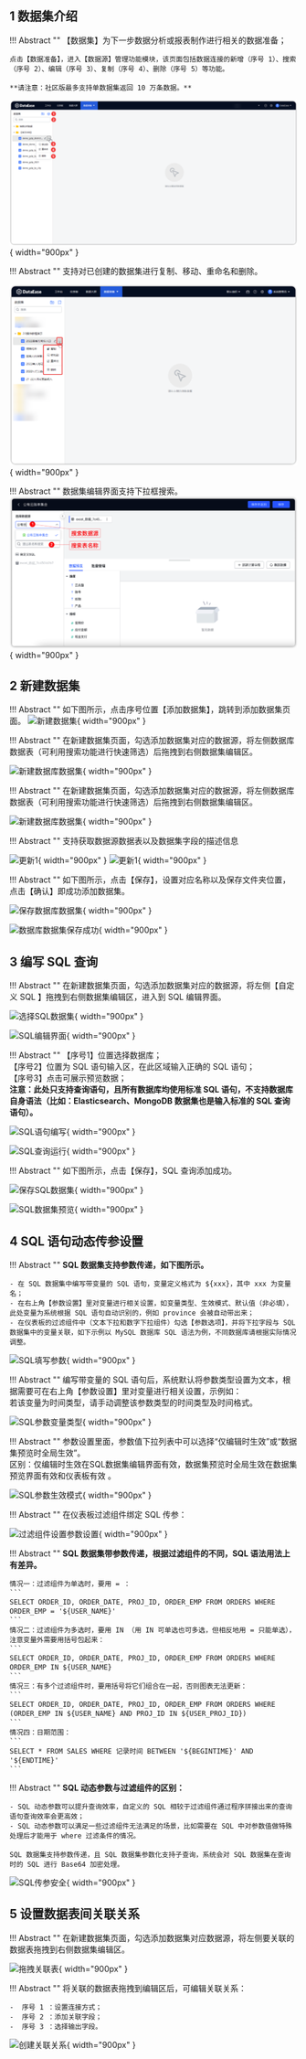 ## 1 数据集介绍

!!! Abstract ""
    【数据集】为下一步数据分析或报表制作进行相关的数据准备；   

    点击【数据准备】，进入【数据源】管理功能模块，该页面包括数据连接的新增（序号 1）、搜索（序号 2）、编辑（序号 3）、复制（序号 4）、删除（序号 5）等功能。
    
    **请注意：社区版最多支持单数据集返回 10 万条数据。**

![数据集概览](../newimg/user_manual/数据集概览.png){ width="900px" }

!!! Abstract ""
    支持对已创建的数据集进行复制、移动、重命名和删除。

![数据集概览](../newimg/user_manual/数据集复制.png){ width="900px" }

!!! Abstract ""
    数据集编辑界面支持下拉框搜索。
![更新1](../newimg/v2-2-3.PNG){ width="900px" }

## 2 新建数据集
!!! Abstract ""
    如下图所示，点击序号位置【添加数据集】，跳转到添加数据集页面。 
![新建数据集](../../img/dataset_configuration/新建数据集.png){ width="900px" }

!!! Abstract ""
    在新建数据集页面，勾选添加数据集对应的数据源，将左侧数据库数据表（可利用搜索功能进行快速筛选）后拖拽到右侧数据集编辑区。

![新建数据库数据集](../../img/dataset_configuration/新建数据库数据集.png){ width="900px" }

!!! Abstract ""
    在新建数据集页面，勾选添加数据集对应的数据源，将左侧数据库数据表（可利用搜索功能进行快速筛选）后拖拽到右侧数据集编辑区。

![新建数据库数据集](../../img/dataset_configuration/新建数据库数据集.png){ width="900px" }

!!! Abstract ""
    支持获取数据源数据表以及数据集字段的描述信息

![更新1](../../newimg/2.1%20支持获取数据源数据表以及数据集字段的描述信息.png){ width="900px" }
![更新1](../../newimg/2.1%20支持获取数据源数据表以及数据集字段的描述信息2.png){ width="900px" }

!!! Abstract ""
    如下图所示，点击【保存】，设置对应名称以及保存文件夹位置，点击【确认】即成功添加数据集。

![保存数据库数据集](../../img/dataset_configuration/保存数据库数据集.png){ width="900px" }

![数据库数据集保存成功](../../img/dataset_configuration/数据库数据集保存成功.png){ width="900px" }

## 3 编写 SQL 查询
!!! Abstract ""
    在新建数据集页面，勾选添加数据集对应的数据源，将左侧【自定义 SQL 】拖拽到右侧数据集编辑区，进入到 SQL 编辑界面。

![选择SQL数据集](../../img/dataset_configuration/选择SQL数据集.png){ width="900px" }

![SQL编辑界面](../../img/dataset_configuration/SQL编辑界面.png){ width="900px" }

!!! Abstract ""
    【序号1】位置选择数据库；  
    【序号2】位置为 SQL 语句输入区，在此区域输入正确的 SQL 语句；  
    【序号3】点击可展示预览数据；  
    **注意：此处只支持查询语句，且所有数据库均使用标准 SQL 语句，不支持数据库自身语法（比如：Elasticsearch、MongoDB 数据集也是输入标准的 SQL 查询语句）。**

![SQL语句编写](../../img/dataset_configuration/SQL语句编写.png){ width="900px" }

![SQL查询运行](../../img/dataset_configuration/SQL查询运行.png){ width="900px" }

!!! Abstract ""
    如下图所示，点击【保存】，SQL 查询添加成功。

![保存SQL数据集](../../img/dataset_configuration/保存SQL数据集.png){ width="900px" }

![SQL数据集预览](../../img/dataset_configuration/SQL数据集预览.png){ width="900px" }

## 4 SQL 语句动态传参设置

!!! Abstract ""
    **SQL 数据集支持参数传递，如下图所示。**

    - 在 SQL 数据集中编写带变量的 SQL 语句，变量定义格式为 ${xxx}，其中 xxx 为变量名；  
    - 在右上角【参数设置】里对变量进行相关设置，如变量类型、生效模式、默认值（非必填），此处变量为系统根据 SQL 语句自动识别的，例如 province 会被自动带出来；
    - 在仪表板的过滤组件中（文本下拉和数字下拉组件）勾选【参数选项】，并将下拉字段与 SQL 数据集中的变量关联，如下示例以 MySQL 数据库 SQL 语法为例，不同数据库请根据实际情况调整。

![SQL填写参数](../../img/dataset_configuration/SQL填写参数.png){ width="900px" }

!!! Abstract ""
    编写带变量的 SQL 语句后，系统默认将参数类型设置为文本，根据需要可在右上角【参数设置】里对变量进行相关设置，示例如：  
    若该变量为时间类型，请手动调整该参数类型的时间类型及时间格式。

![SQL参数变量类型](../../img/dataset_configuration/SQL参数变量类型.png){ width="900px" }

!!! Abstract ""
    参数设置里面，参数值下拉列表中可以选择“仅编辑时生效”或“数据集预览时全局生效”。   
    区别：仅编辑时生效在SQL数据集编辑界面有效，数据集预览时全局生效在数据集预览界面有效和仪表板有效 。

![SQL参数生效模式](../../img/dataset_configuration/SQL参数生效模式.png){ width="900px" }

!!! Abstract ""
    在仪表板过滤组件绑定 SQL 传参：

![过滤组件设置参数设置](../../img/dataset_configuration/过滤组件设置参数.png){ width="900px" }

!!! Abstract ""
    **SQL 数据集带参数传递，根据过滤组件的不同，SQL 语法用法上有差异。**

    情况一：过滤组件为单选时，要用 = ：
    ```
    SELECT ORDER_ID, ORDER_DATE, PROJ_ID, ORDER_EMP FROM ORDERS WHERE ORDER_EMP = '${USER_NAME}'
    ```
    情况二：过滤组件为多选时，要用 IN （用 IN 可单选也可多选，但相反地用 = 只能单选），注意变量外需要用括号包起来：
    ```
    SELECT ORDER_ID, ORDER_DATE, PROJ_ID, ORDER_EMP FROM ORDERS WHERE ORDER_EMP IN ${USER_NAME}  
    ```
    情况三：有多个过滤组件时，要用括号将它们组合在一起，否则图表无法更新：
    ```
    SELECT ORDER_ID, ORDER_DATE, PROJ_ID, ORDER_EMP FROM ORDERS WHERE (ORDER_EMP IN ${USER_NAME} AND PROJ_ID IN ${USER_PROJ_ID})
    ```
    情况四：日期范围：
    ```
    SELECT * FROM SALES WHERE 记录时间 BETWEEN '${BEGINTIME}' AND '${ENDTIME}'
    ```

!!! Abstract ""
    **SQL 动态参数与过滤组件的区别：**

    - SQL 动态参数可以提升查询效率，自定义的 SQL 相较于过滤组件通过程序拼接出来的查询语句查询效率会更高效；  
    - SQL 动态参数可以满足一些过滤组件无法满足的场景，比如需要在 SQL 中对参数值做特殊处理后才能用于 where 过滤条件的情况。    

    SQL 数据集支持参数传递，且 SQL 数据集参数化支持子查询，系统会对 SQL 数据集在查询时的 SQL 进行 Base64 加密处理。

![SQL传参安全](../../img/dataset_configuration/SQL传参安全.png){ width="900px" }

## 5 设置数据表间关联关系
!!! Abstract ""
    在新建数据集页面，勾选添加数据集对应数据源，将左侧要关联的数据表拖拽到右侧数据集编辑区。

![拖拽关联表](../../img/dataset_configuration/拖拽关联表.png){ width="900px" }

!!! Abstract ""
    将关联的数据表拖拽到编辑区后，可编辑关联关系：

    -  序号 1 ：设置连接方式；
    -  序号 2 ：添加关联字段；
    -  序号 3 ：选择输出字段。

![创建关联关系](../../img/dataset_configuration/创建关联关系.png){ width="900px" }